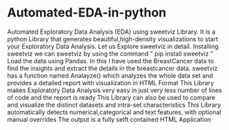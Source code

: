 # Automated-EDA-in-python
Automated Exploratory Data Analysis (EDA) using sweetviz Library. It is a python Library that generates beautiful,high-density visualizations to start your Exploratory Data Analysis. Let us Explore sweetviz in detail.
Installing sweetviz we can sweetviz by using the command " pip install sweetviz " 
Load the data using Pandas. In this I have used the BreastCancer data to find the insights and extract the details in the breastcancer data.
sweetviz has a function named Analayze() which analyzes the whole data set and provides a detailed report with visualization in HTML Format
This Library makes Exploratory Data Analysis very easy in just very less number of lines of code and the report is ready
This Library can also be used to compare and visualize the distinct datasets and intra-set characteristics
This Library automatically detects numerical,categorical and text features, with optional manual overrides
The output is a fully selft contained HTML Application
